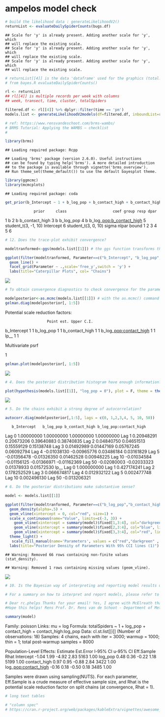 ampelos model check
================

``` r
# build the likelihood data : generateLikelihoodV2() 
returnList <- evaluateDailySpiderCounts(bugs.df)
```

    ## Scale for 'y' is already present. Adding another scale for 'y', which
    ## will replace the existing scale.
    ## Scale for 'y' is already present. Adding another scale for 'y', which
    ## will replace the existing scale.
    ## Scale for 'y' is already present. Adding another scale for 'y', which
    ## will replace the existing scale.

``` r
# returnList[[4]] is the data 'dataframe' used for the graphics (total.df)
# from bayes.R evaluateDailySpiderCounts()

rl <- returnList
## rl[[4]] is multiple records per week with columns
## week, transect, time, cluster, totalSpiders

filtered.df <- rl[[4]] %>% dplyr::filter(time == 'pm')
models.list <- generateLikelihoodV2models(df=filtered.df, inboundList=rl, daytime='pm')
```

``` r
# ref: https://www.rensvandeschoot.com/brms-wambs/
# BRMS Tutorial: Applying the WAMBS – checklist
#

library(brms)
```

    ## Loading required package: Rcpp

    ## Loading 'brms' package (version 2.6.0). Useful instructions
    ## can be found by typing help('brms'). A more detailed introduction
    ## to the package is available through vignette('brms_overview').
    ## Run theme_set(theme_default()) to use the default bayesplot theme.

``` r
library(ggmcmc)
library(mcmcplots) 
```

    ## Loading required package: coda

``` r
get_prior(b_Intercept ~ 1 + b_log_pop + b_contact_high + b_contact_high:b_log_pop, data=as.data.frame(models.list[[1]]))
```

                 prior     class                     coef group resp dpar

1 b
2 b b\_contact\_high
3 b b\_log\_pop
4 b b\_log\_<pop:b_contact_high>
5 student\_t(3, -1, 10) Intercept
6 student\_t(3, 0, 10) sigma
nlpar bound 1
2
3
4
5
6

``` r
# l2. Does the trace-plot exhibit convergence?

modeltranformed<-ggs(models.list[[1]]) # the ggs function transforms the BRMS output into a longformat tibble, that we can use to make different types of plots.

ggplot(filter(modeltranformed, Parameter==c("b_Intercept", "b_log_pop", "b_contact_high", "b_log_pop:b_contact_high"), Iteration>1000), aes(x=Iteration, y=value, col=as.factor(Chain))) +
  geom_line() +
  facet_grid(Parameter ~ .,scale='free_y',switch = 'y') +
  labs(title="Caterpillar Plots", col= "Chains")
```

![](ampelos-model-check_files/figure-markdown_github/unnamed-chunk-3-1.png)

``` r
# To obtain convergence diagnostics to check convergence for the parameters of interest we use the Gelman and Rubin diagnostic (Gelman and Rubin 1992) and the Geweke (1992) diagnostic.

modelposterior<-as.mcmc(models.list[[1]]) # with the as.mcmc() command we can use all the CODA package convergence statistics and plotting options
gelman.diag(modelposterior[, 1:5])
```

Potential scale reduction factors:

                       Point est. Upper C.I.

b\_Intercept 1 1 b\_log\_pop 1 1 b\_contact\_high 1 1 b\_log\_<pop:contact_high> 1 1 lp\_\_ 1 1

Multivariate psrf

1

``` r
gelman.plot(modelposterior[, 1:5])
```

![](ampelos-model-check_files/figure-markdown_github/unnamed-chunk-4-1.png)

``` r
# 4. Does the posterior distribution histogram have enough information?

plot(hypothesis(models.list[[1]], "log_pop = 0"), plot = F, theme = theme_get())[[1]]+ scale_x_continuous(limits=c(-5, 5))
```

![](ampelos-model-check_files/figure-markdown_github/unnamed-chunk-5-1.png)

``` r
# 5. Do the chains exhibit a strong degree of autocorrelation?

autocorr.diag(modelposterior[,1:5], lags = c(0, 1,2,3,4, 5, 10, 50))
```

       b_Intercept   b_log_pop b_contact_high b_log_pop:contact_high

Lag 0 1.00000000 1.00000000 1.00000000 1.00000000 Lag 1 0.20948291 0.20673206 0.39640883 0.38740835 Lag 2 0.04840750 0.04651513 0.15559129 0.15138748 Lag 3 0.01492989 0.01447169 0.05767245 0.06092794 Lag 4 -0.01038130 -0.00965776 0.03486184 0.03161829 Lag 5 -0.01356478 -0.01326350 0.01462528 0.00948225 Lag 10 -0.01034584 -0.01156125 -0.01366971 -0.01162369 Lag 50 -0.02080003 -0.02033323 0.01378933 0.01572530 lp\_\_ Lag 0 1.000000000 Lag 1 0.427174241 Lag 2 0.178252529 Lag 3 0.066674817 Lag 4 0.012932122 Lag 5 0.002477748 Lag 10 0.002496130 Lag 50 -0.013206321

``` r
# 6. Do the posterior distributions make substantive sense?

model <- models.list[[1]]

ggplot(filter(modeltranformed, Parameter==c("b_log_pop","b_contact_high"), Iteration>1000), aes(x=value, fill=Parameter)) +
  geom_density(alpha=.5) +
  geom_vline(xintercept = 0, col="red", size=1) +
  scale_x_continuous(name="Value", limits=c(-3, 3)) + 
    geom_vline(xintercept = summary(model)$fixed[1,3:4], col="darkgreen", linetype=2) +
    geom_vline(xintercept = summary(model)$fixed[2,3:4], col="blue", linetype=2) +
    geom_vline(xintercept = summary(model)$fixed[3,3:4], col="red", linetype=2) +
  theme_light() +
   scale_fill_manual(name='Parameters', values = c("red","darkgreen" , "lightblue"), labels=c(expression( " "  ~  gamma[Exraversion]), expression( " "  ~  gamma[Intercept]),  expression( " "  ~  gamma[Sex]))) +
  labs(title="Posterior Density of Parameters With 95% CCI lines (1)")
```

    ## Warning: Removed 66 rows containing non-finite values (stat_density).

    ## Warning: Removed 1 rows containing missing values (geom_vline).

![](ampelos-model-check_files/figure-markdown_github/unnamed-chunk-7-1.png)

``` r
# 10. Is the Bayesian way of interpreting and reporting model results used?

# For a summary on how to interpret and report models, please refer to https://www.rensvandeschoot.com/bayesian-analyses-where-to-start-and-what-to-report/

# Dear rc.phelps Thanks for your email! Yes, I agree with McElreath that this is not the best statement. I actually very much like the approach of Kruschke: http://www.indiana.edu/~kruschke/articles/Kruschke2011PoPScorrected.pdf
#Hope this helps! Rens Prof. Dr. Rens van de Schoot - Department of Methodology & Statistics – Faculty of Social and Behavioral Sciences - Utrecht University –  The Netherlands  - Member Young Academy of the Royal Dutch Academy of Science Office:  Sjoerd Groenman building A105 – Email: a.g.j.vandeschoot@uu.nl –  Homepage: www.rensvandeschoot.com

summary(model)
```

Family: poisson Links: mu = log Formula: totalSpiders ~ 1 + log\_pop + contact\_high + contact\_high:log\_pop Data: cl.st.list\[\[i\]\] (Number of observations: 18) Samples: 4 chains, each with iter = 3000; warmup = 1000; thin = 1; total post-warmup samples = 8000

Population-Level Effects: Estimate Est.Error l-95% CI u-95% CI Eff.Sample Rhat Intercept -1.04 1.99 -4.92 2.83 5163 1.00 log\_pop 0.48 0.36 -0.22 1.18 5199 1.00 contact\_high 0.97 0.95 -0.88 2.84 3422 1.00 log\_<pop:contact_high> -0.16 0.18 -0.50 0.18 3485 1.00

Samples were drawn using sampling(NUTS). For each parameter, Eff.Sample is a crude measure of effective sample size, and Rhat is the potential scale reduction factor on split chains (at convergence, Rhat = 1).

``` r
# long text tables

# "column spec"
# https://cran.r-project.org/web/packages/kableExtra/vignettes/awesome_table_in_html.html
```
